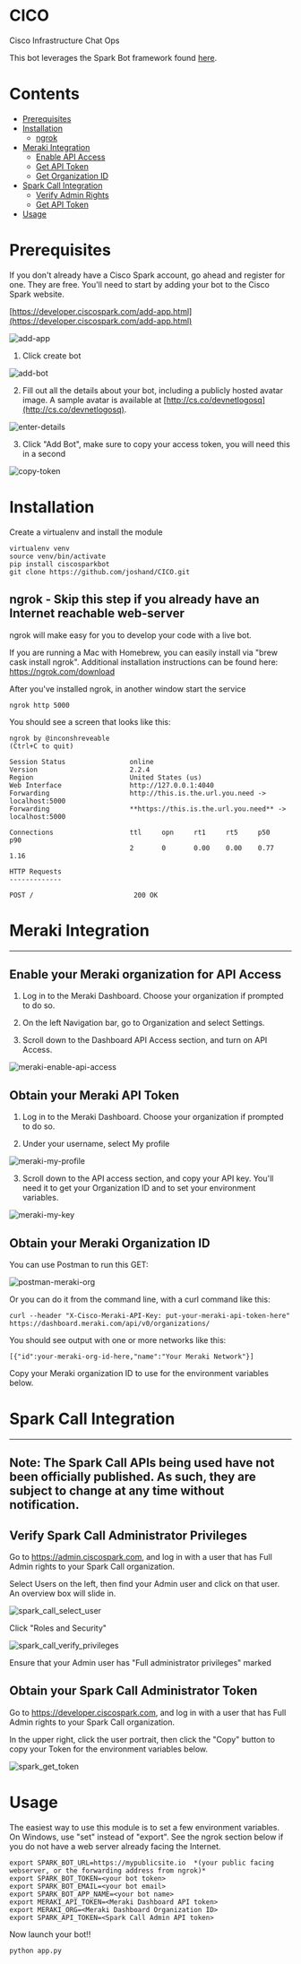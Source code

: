 # CICO
Cisco Infrastructure Chat Ops

This bot leverages the Spark Bot framework found [here](https://github.com/imapex/ciscosparkbot).

# Contents
- [Prerequisites](#prerequisites)
- [Installation](#installation)
  - [ngrok](#ngrok)
- [Meraki Integration](#meraki)
  - [Enable API Access](#meraki-api-access)
  - [Get API Token](#meraki-api-token)
  - [Get Organization ID](#meraki-org-id)
- [Spark Call Integration](#sparkcall)
  - [Verify Admin Rights](#sparkcall-admin)
  - [Get API Token](#sparkcall-token)
- [Usage](#usage)


# Prerequisites<a name="prerequisites"/>

If you don't already have a Cisco Spark account, go ahead and register for one.  They are free.
You'll need to start by adding your bot to the Cisco Spark website.

[https://developer.ciscospark.com/add-app.html](https://developer.ciscospark.com/add-app.html)

![add-app](images/newapp.png)

1. Click create bot

![add-bot](images/newbot.png)

2. Fill out all the details about your bot, including a publicly hosted avatar image.  A sample avatar is available at [http://cs.co/devnetlogosq](http://cs.co/devnetlogosq).

![enter-details](images/enterdetails.png)

3. Click "Add Bot", make sure to copy your access token, you will need this in a second

![copy-token](images/copytoken.png)

# Installation<a name="installation"/>

Create a virtualenv and install the module

```
virtualenv venv
source venv/bin/activate
pip install ciscosparkbot
git clone https://github.com/joshand/CICO.git
```

## ngrok - Skip this step if you already have an Internet reachable web-server<a name="ngrok"/>

ngrok will make easy for you to develop your code with a live bot.

If you are running a Mac with Homebrew, you can easily install via "brew cask install ngrok". Additional installation instructions can be found here: https://ngrok.com/download

After you've installed ngrok, in another window start the service


`ngrok http 5000`


You should see a screen that looks like this:

```
ngrok by @inconshreveable                                                                                                                                 (Ctrl+C to quit)

Session Status                online
Version                       2.2.4
Region                        United States (us)
Web Interface                 http://127.0.0.1:4040
Forwarding                    http://this.is.the.url.you.need -> localhost:5000
Forwarding                    **https://this.is.the.url.you.need** -> localhost:5000

Connections                   ttl     opn     rt1     rt5     p50     p90
                              2       0       0.00    0.00    0.77    1.16

HTTP Requests
-------------

POST /                         200 OK
```

# Meraki Integration<a name="meraki"/>

---

## Enable your Meraki organization for API Access<a name="meraki-api-access"/>

1. Log in to the Meraki Dashboard. Choose your organization if prompted to do so.

2. On the left Navigation bar, go to Organization and select Settings.

3. Scroll down to the Dashboard API Access section, and turn on API Access.

![meraki-enable-api-access](images/meraki_enable_api_access.png)

## Obtain your Meraki API Token<a name="meraki-api-token"/>

1. Log in to the Meraki Dashboard. Choose your organization if prompted to do so.

2. Under your username, select My profile

![meraki-my-profile](images/meraki_profile.png)

3. Scroll down to the API access section, and copy your API key. You'll need it to get your Organization ID and to set your environment variables.

![meraki-my-key](images/meraki_key.png)

## Obtain your Meraki Organization ID<a name="meraki-org-id"/>

You can use Postman to run this GET:

![postman-meraki-org](images/postman_org.png)

Or you can do it from the command line, with a curl command like this:

`curl --header "X-Cisco-Meraki-API-Key: put-your-meraki-api-token-here" https://dashboard.meraki.com/api/v0/organizations/`

You should see output with one or more networks like this:

```
[{"id":your-meraki-org-id-here,"name":"Your Meraki Network"}]
```

Copy your Meraki organization ID to use for the environment variables below.

# Spark Call Integration<a name="sparkcall"/>

---
Note: The Spark Call APIs being used have not been officially published. As such, they are subject to change at any time without notification.
---

## Verify Spark Call Administrator Privileges<a name="sparkcall-admin"/>

Go to https://admin.ciscospark.com, and log in with a user that has Full Admin rights to your Spark Call organization.

Select Users on the left, then find your Admin user and click on that user. An overview box will slide in.

![spark_call_select_user](images/spark_call_select_user.png)

Click "Roles and Security"

![spark_call_verify_privileges](images/spark_call_verify_privileges.png)

Ensure that your Admin user has "Full administrator privileges" marked

## Obtain your Spark Call Administrator Token<a name="sparkcall-token"/>

Go to https://developer.ciscospark.com, and log in with a user that has Full Admin rights to your Spark Call organization.

In the upper right, click the user portrait, then click the "Copy" button to copy your Token for the environment variables below.

![spark_get_token](images/spark_get_token.png)

# Usage<a name="usage"/>

The easiest way to use this module is to set a few environment variables. On Windows, use "set" instead of "export". See the ngrok section below if you do not have a web server already facing the Internet.

```
export SPARK_BOT_URL=https://mypublicsite.io  *(your public facing webserver, or the forwarding address from ngrok)*
export SPARK_BOT_TOKEN=<your bot token>
export SPARK_BOT_EMAIL=<your bot email>
export SPARK_BOT_APP_NAME=<your bot name>
export MERAKI_API_TOKEN=<Meraki Dashboard API token>
export MERAKI_ORG=<Meraki Dashboard Organization ID>
export SPARK_API_TOKEN=<Spark Call Admin API token>
```

Now launch your bot!!

`python app.py`

